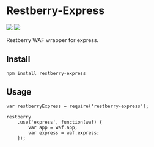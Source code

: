 Restberry-Express
=================

[![](https://img.shields.io/npm/v/restberry-express.svg)](https://www.npmjs.com/package/restberry-express) [![](https://img.shields.io/npm/dm/restberry-express.svg)](https://www.npmjs.com/package/restberry-express)

Restberry WAF wrapper for express.

## Install

```
npm install restberry-express
```

## Usage

```
var restberryExpress = require('restberry-express');

restberry
    .use('express', function(waf) {
        var app = waf.app;
        var express = waf.express;
    });
```
